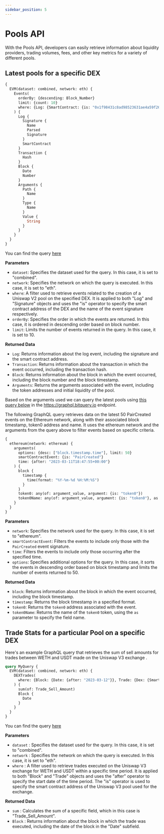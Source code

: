 ```yaml
---
sidebar_position: 5
---
```


# Pools API

With the Pools API, developers can easily retrieve information about liquidity providers, trading volumes, fees, and other key metrics for a variety of different pools.

## Latest pools for a specific DEX

```graphql
{
  EVM(dataset: combined, network: eth) {
    Events(
      orderBy: {descending: Block_Number}
      limit: {count: 10}
      where: {Log: {SmartContract: {is: "0x1f98431c8ad98523631ae4a59f267346ea31f984"}, Signature: {Name: {is: "PoolCreated"}}}}
    ) {
      Log {
        Signature {
          Name
          Parsed
          Signature
        }
        SmartContract
      }
      Transaction {
        Hash
      }
      Block {
        Date
        Number
      }
      Arguments {
        Path {
          Name
        }
        Type {
          Name
        }
        Value {
          String
        }
      }
    }
  }
}
```


You can find the query [here](https://graphql.bitquery.io/ide/Latest-pools-created-uniswap-v3)

 **Parameters**
-   `dataset`: Specifies the dataset used for the query. In this case, it is set to "combined".
-   `network`: Specifies the network on which the query is executed. In this case, it is set to "eth".
-   `where`: A filter used to retrieve events related to the creation of a Uniswap V2 pool on the specified DEX. It is applied to both "Log" and "Signature" objects and uses the "is" operator to specify the smart contract address of the DEX and the name of the event signature respectively.
-   `orderBy`: Specifies the order in which the events are returned. In this case, it is ordered in descending order based on block number.
-   `limit`: Limits the number of events returned in the query. In this case, it is set to 10.

**Returned Data** 
-   `Log`: Returns information about the log event, including the signature and the smart contract address.
-   `Transaction`: Returns information about the transaction in which the event occurred, including the transaction hash.
-   `Block`: Returns information about the block in which the event occurred, including the block number and the block timestamp.
-   `Arguments`: Returns the arguments associated with the event, including the token addresses and initial liquidity of the pool.


Based on the arguments used we can query the latest pools using [this query below](https://graphql.bitquery.io/ide/Latest-Pair-Created-by-timeStamp-after) in the https://graphql.bitquery.io endpoint.

The following GraphQL query retrieves data on the latest 50 PairCreated events on the Ethereum network, along with their associated block timestamp, token0 address and name. It uses the ethereum network and the arguments from the query above to filter events based on specific criteria.

```graphql
{
  ethereum(network: ethereum) {
    arguments(
      options: {desc: ["block.timestamp.time"], limit: 50}
      smartContractEvent: {is: "PairCreated"}
      time: {after: "2023-03-11T18:47:55+00:00"}
    ) {
      block {
        timestamp {
          time(format: "%Y-%m-%d %H:%M:%S")
        }
      }
      token0: any(of: argument_value, argument: {is: "token0"})
      token0Name: any(of: argument_value, argument: {is: "token0"}, as: token_name)
    }
  }
}
```
 **Parameters**
-   `network`: Specifies the network used for the query. In this case, it is set to "ethereum".
-   `smartContractEvent`: Filters the events to include only those with the `PairCreated` event signature.
-   `time`: Filters the events to include only those occurring after the specified time.
-   `options`: Specifies additional options for the query. In this case, it sorts the events in descending order based on block timestamp and limits the number of events returned to 50.

**Returned Data** 
-   `block`: Returns information about the block in which the event occurred, including the block timestamp.
-   `timestamp`: Returns the block timestamp in a specified format.
-   `token0`: Returns the `token0` address associated with the event.
-   `token0Name`: Returns the name of the `token0` token, using the `as` parameter to specify the field name.




## Trade Stats for a particular Pool on a specific DEX

Here's an example GraphQL query that retrieves the sum of sell amounts for trades between WETH and USDT made on the Uniswap V3 exchange .
```graphql
query MyQuery {
  EVM(dataset: combined, network: eth) {
    DEXTrades(
      where: {Block: {Date: {after: "2023-03-12"}}, Trade: {Dex: {SmartContract: {is: "0x11b815efB8f581194ae79006d24E0d814B7697F6"}}}} ##Uniswap V3 pool to exchange between WETH and USDT.
    ) {
      sum(of: Trade_Sell_Amount)
      Block {
        Date
      }
    }
  }
}
```
You can find the query [here](https://graphql.bitquery.io/ide/Daily-Trade-Amount-of-a-Pool)

**Parameters**
-   `dataset` : Specifies the dataset used for the query. In this case, it is set to "combined".
-   `network` : Specifies the network on which the query is executed. In this case, it is set to "eth".
-   `where` : A filter used to retrieve trades executed on the Uniswap V3 exchange for WETH and USDT within a specific time period. It is applied to both "Block" and "Trade" objects and uses the "after" operator to specify the start date of the time period. The "is" operator is used to specify the smart contract address of the Uniswap V3 pool used for the exchange.

**Returned Data**

-   `sum` : Calculates the sum of a specific field, which in this case is "Trade_Sell_Amount".
-   `Block` : Returns information about the block in which the trade was executed, including the date of the block in the "Date" subfield.
